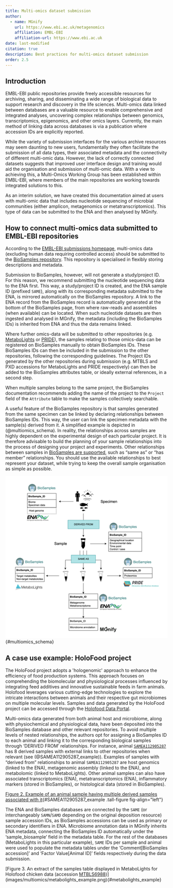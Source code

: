 ```yaml
---
title: Multi-omics dataset submission
author:
  - name: MGnify
    url: https://www.ebi.ac.uk/metagenomics
    affiliation: EMBL-EBI
    affiliation-url: https://www.ebi.ac.uk
date: last-modified
citation: true
description: Best practices for multi-omics dataset submission
order: 2.5
---
```


## Introduction

EMBL-EBI public repositories provide freely accessible resources for archiving, sharing, and disseminating a wide range of biological data to support research and discovery in the life sciences. Multi-omics data linked between databases are a valuable resource to enable comprehensive and integrated analyses, uncovering complex relationships between genomics, transcriptomics, epigenomics, and other omics layers. Currently, the main method of linking data across databases is via a publication where accession IDs are explicitly reported.

While the variety of submission interfaces for the various archive resources may seem daunting to new users, fundamentally they often facilitate the submission of all data types, their associated metadata and the connectivity of different multi-omic data. However, the lack of correctly connected datasets suggests that improved user interface design and training would aid the organisation and submission of multi-omic data. With a view to achieving this, a Multi-Omics Working Group has been established within EMBL-EBI, where members of the main repositories are working towards integrated solutions to this. 

As an interim solution, we have created this documentation aimed at users with multi-omic data that includes nucleotide sequencing of microbial communities (either amplicon, metagenomics or metatranscriptomics). This type of data can be submitted to the ENA and then analysed by MGnify.  

## How to connect multi-omics data submitted to EMBL-EBI repositories

According to the [EMBL-EBI submissions homepage](https://www.ebi.ac.uk/submission/), multi-omics data (excluding human data requiring controlled access) should be submitted to the [BioSamples repository](https://www.ebi.ac.uk/biosamples/). This repository is specialised in flexibly storing descriptions and metadata. 

Submission to BioSamples, however, will not generate a study/project ID. For this reason, we recommend submitting the nucleotide sequencing data to the ENA first. This way, a study/project ID is created, and the ENA sample ID (prefixed `SAME`), along with its corresponding metadata submitted to the ENA, is mirrored automatically on the BioSamples repository. A link to the ENA record from the BioSamples record is automatically generated at the bottom of the BioSamples page, from where raw-reads and assemblies (when available) can be located. When such nucleotide datasets are then ingested and analysed in MGnify, the metadata (including the BioSamples IDs) is inherited from ENA and thus the data remains linked.

Where further omics-data will be submitted to other repositories (e.g. [MetaboLights](https://www.ebi.ac.uk/metabolights/) or [PRIDE](https://www.ebi.ac.uk/pride/)), the samples relating to those omics-data can be registered on BioSamples manually to obtain BioSamples IDs. These BioSamples IDs can then be included in the submission to the other repositories, following the corresponding guidelines. The Project IDs generated by the other repositories during submission (e.g. MTBLS and PXD accessions for MetaboLights and PRIDE respectively) can then be added to the BioSamples attributes table, or ideally external references, in a second step. 

When multiple samples belong to the same project, the BioSamples documentation recommends adding the name of the project to the `Project` field of the `Attribute` table to make the samples collectively searchable.

A useful feature of the BioSamples repository is that samples generated from the same specimen can be linked by declaring relationships between BioSamples IDs. This way, the user can link the specimen metadata with the sample(s) derived from it. A simplified example is depicted in (@multiomics_schema). In reality, the relationships across samples are highly dependent on the experimental design of each particular project. It is therefore advisable to build the planning of your sample relationships into the process of designing your project and experiments. Other relationships between samples in [BioSamples are supported](https://www.ebi.ac.uk/biosamples/docs/guides/relationships), such as “same as” or “has member” relationships. You should use the available relationships to best represent your dataset, while trying to keep the overall sample organisation as simple as possible.

![A simplified example of sample relationships established on the BioSamples repository for a multi-omics project. Bold font indicates unique BioSamples ID](images/multiomics/schema.png){#multiomics_schema}

## A case use example: HoloFood project

The HoloFood project adopts a 'hologenomic' approach to enhance the efficiency of food production systems. This approach focuses on comprehending the biomolecular and physiological processes influenced by integrating feed additives and innovative sustainable feeds in farm animals. Holofood leverages various cutting-edge technologies to explore the intricate interactions between animals and their respective gut microbiomes on multiple molecular levels. Samples and data generated by the HoloFood project can be accessed through the [Holofood Data Portal](https://www.holofooddata.org/).

Multi-omics data generated from both animal host and microbiome, along with physiochemical and physiological data, have been deposited into the BioSamples database and other relevant repositories. To avoid multiple levels of nested relationships, the authors opt for assigning a BioSamples ID to each animal and linking it to the corresponding biological samples through ‘DERIVED FROM’ relationships. For instance, animal [`SAMEA112905287`](https://www.ebi.ac.uk/biosamples/samples/SAMEA112905287) has 8 derived samples with external links to other repositories when relevant (see (@SAMEA112905287_example)). Examples of samples with “derived from” relationships to animal `SAMEA112905287` are host genomics (linked to the ENA), metagenomic assembly (linked to the ENA), and metabolomic (linked to MetaboLights). Other animal samples can also have associated transcriptomics (ENA), metatranscriptomics (ENA), inflammatory markers (stored in BioSamples), or histological data (stored in BioSamples).

[Figure 2. Example of an animal sample having multiple derived samples associated with it](images/multiomics/SAMEA112905287_example.png){#SAMEA112905287_example .tall-figure fig-align="left"}

The ENA and BioSamples databases are connected by the `SAME` (or interchangeably `SAMN`/`SAMD` depending on the original deposition resource) sample accession IDs, as BioSamples accessions can be used as primary or secondary identifiers in ENA. Microbiome annotation data in MGnify inherits ENA metadata, connecting the BioSamples ID automatically under the ‘sample_biosample’ field in the metadata table. For the rest of the databases (MetaboLights in this particular example), `SAME` IDs per sample and animal were used to populate the metadata tables under the ‘Comment[BioSamples accession]’ and ‘Factor Value[Animal ID]’ fields respectively during the data submission.

[Figure 3. An extract of the samples table displayed in MetaboLights for Holofood chicken data (accession [MTBLS6988](https://www.ebi.ac.uk/metabolights/editor/MTBLS6988/descriptors))](images/multiomics/metabolights_example.png){#metabolights_example}
